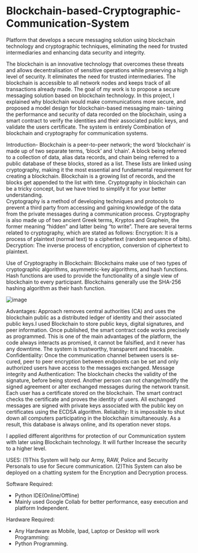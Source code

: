 # Blockchain-based-Cryptographic-Communication-System
Platform that develops a secure messaging solution using blockchain technology and cryptographic techniques, eliminating the need for trusted intermediaries and enhancing data security and integrity.

The blockchain is an innovative technology that overcomes these threats and allows decentralisation of sensitive operations while preserving a high level of security. It eliminates the need for trusted intermediaries. The blockchain is accessible to all network nodes and keeps track of all transactions already made. The goal of my work is to propose a secure messaging solution based on blockchain technology. In this project, I explained why blockchain would make communications more secure, and proposed a model design for blockchain-based messaging main- taining the performance and security of data recorded on the blockchain, using a smart contract to verify the identities and their associated public keys, and validate the users certificate. The system is entirely Combination of blockchain and cryptography for communication systems.

Introduction-
Blockchain is a peer-to-peer network; the word ‘blockchain‘ is made up of two separate terms, ‘block’ and ‘chain’. A block being referred to a collection of data, alias data records, and chain being referred to a public database of these blocks, stored as a list. 
These lists are linked using cryptography, making it the most essential and fundamental requirement for creating a blockchain. Blockchain is a growing list of records, and the blocks get appended to the list with time. Cryptography in blockchain can be a tricky concept, but we have tried to simplify it for your better understanding.  
Cryptography is a method of developing techniques and protocols to prevent a third party from accessing and gaining knowledge of the data from the private messages during a communication process. Cryptography is also made up of two ancient Greek terms, Kryptos and Graphein, the former meaning “hidden” and latter being “to write”. There are several terms related to cryptography, which are stated as follows: 
Encryption: It is a process of plaintext (normal text) to a ciphertext (random sequence of bits).
Decryption: The inverse process of encryption, conversion of ciphertext to plaintext.

Use of Cryptography in Blockchain:
Blockchains make use of two types of cryptographic algorithms, asymmetric-key algorithms, and hash functions. Hash functions are used to provide the functionality of a single view of blockchain to every participant. Blockchains generally use the SHA-256 hashing algorithm as their hash function. 


![image](https://github.com/Poornima786/Blockchain-based-Cryptographic-Communication-System/assets/152088344/12d75f2e-fccc-486f-bddc-7a3b889be6f0)

Advantages: 
Approach removes central authorities (CA) and uses the blockchain public as a distributed ledger of identity and their associated public keys.I used Blockchain to store public keys, digital signatures, and peer information.
Once published, the smart contract code works precisely as programmed. This is one of the main advantages of the platform, the code always interacts as promised, it cannot be falsified, and it never has any downtime. The system is trustworthy, transparent and traceable.
Confidentiality: Once the communication channel between users is se- cured, peer to peer encryption between endpoints can be set and only authorized users have access to the messages exchanged.
Message integrity and Authentication: The blockchain checks the validity of the signature, before being stored. Another person can not change/modify the signed agreement or alter exchanged messages during the network transit. Each user has a certificate stored on the blockchain. The smart contract checks the certificate and proves the identity of users. All exchanged messages are signed with private keys associated with the public key on certificates using the ECDSA algorithm.
Reliability: It is impossible to shut down all computers participating in the blockchain simultaneously. As a result, this database is always online, and its operation never stops.

I applied different algorithms for protection of our Communication system with later using Blockchain technology. It will further Increase the security to a higher level. 

USES: 
(1)This System will  help our Army, RAW, Police and Security Personals to use for Secure communication. 
(2)This System can also be deployed on a chatting system for the Encryption and Decryption process. 

Software Required:

* Python IDE(Online/Offline) 
* Mainly used Google Collab for better performance, easy execution and platform Independent.
  
Hardware Required: 

* Any Hardware as Mobile, Ipad, Laptop or Desktop will work
Programming: 
* Python Programming. 


